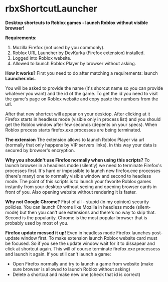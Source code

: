 # rbxShortcutLauncher
**Desktop shortcuts to Roblox games - launch Roblox without visible browser!**

**Requirements:**
1. Mozilla Firefox (not used by you commonly).
2. Roblox URL Launcher by DevKurka (Firefox extension) installed.
3. Logged into Roblox website.
4. Allowed to launch Roblox Player by browser without asking.

**How it works?**
First you need to do after matching a requirements: launch **Launcher.vbs**.

You will be asked to provide the name (it's shorcut name so you can provide whatever you want) and the id of the game. To get the id you need to visit the game's page on Roblox website and copy paste the numbers from the url.

After that new shortcut will appear on your desktop. After clicking at it Firefox starts in headless mode (visible only in process list) and you should get the Roblox window after few seconds (depents on your specs). When Roblox process starts firefox.exe processes are being terminated.


**The extension**
The extension allows to launch Roblox Player via url (normally that only happens by VIP servers links). In this way your data is secured by browser's encryption.

**Why you shouldn't use Firefox normally when using this scripts?**
To launch browser in a headless mode (silently) we need to terminate Firefox's processes first. It's hard or impossible to launch new firefox.exe processes (there's many) one to normally visible window and second to headless mode. The point of this scripts is to launch your favorite Roblox games instantly from your desktop without seeing and opening browser cards in front of you. Also opening website without rendering it is faster.

**Why not Google Chrome?**
First of all - stupid (in my opinion) security policies. You can launch Chrome like Mozilla in headless mode (silent-mode) but then you can't use extensions and there's no way to skip that. Second is the popularity. Chrome is the most popular browser that is probably used by most of you.

**Firefox update messed it up!**
Even in headless mode Firefox launches post-update window first. To make extension launch Roblox website card must be focused. So if you see the update window wait for it to dissapear and click at shortcut again. This will of course terminate firefox.exe processess and launch it again. If you still can't launch a game:
- Open Firefox normally and try to launch a game from website (make sure browser is allowed to launch Roblox without asking)
- Delete a shortcut and make new one (check that id is correct)
